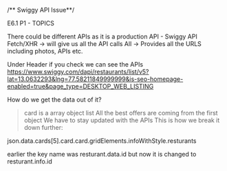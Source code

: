/** Swiggy API Issue**/

E6.1 P1 - TOPICS

There could be different APIs as it is a production API - Swiggy API
Fetch/XHR -> will give us all the API calls
All -> Provides all the URLS including photos, APIs etc.

Under Header if you check we can see the APIs
https://www.swiggy.com/dapi/restaurants/list/v5?lat=13.0632293&lng=77.58211849999999&is-seo-homepage-enabled=true&page_type=DESKTOP_WEB_LISTING

How do we get the data out of it?

> card is a array object list
> All the best offers are coming from the first object
> We have to stay updated with the APIs
> This is how we break it down further:

json.data.cards[5].card.card.gridElements.infoWithStyle.resturants

earlier the key name was resturant.data.id but now it is changed to resturant.info.id
